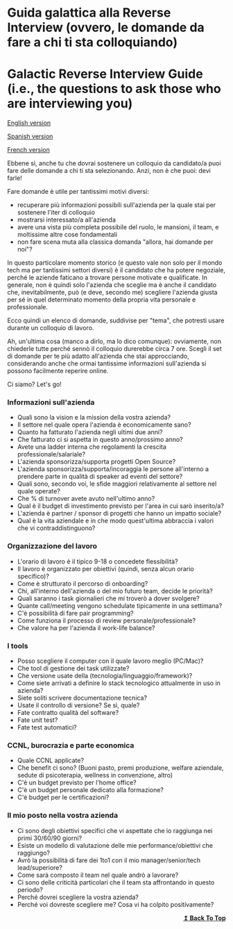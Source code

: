 # Guida galattica alla Reverse Interview (ovvero, le domande da fare a chi ti sta colloquiando)
# Galactic Reverse Interview Guide (i.e., the questions to ask those who are interviewing you)

[English version](docs/english.md)

[Spanish version](docs/spanish.md)

[French version](docs/french.md)

Ebbene sì, anche tu che dovrai sostenere un colloquio da candidato/a puoi fare delle domande a chi ti sta selezionando. Anzi, non è che puoi: devi farle!

Fare domande è utile per tantissimi motivi diversi:

- recuperare più informazioni possibili sull'azienda per la quale stai per sostenere l'iter di colloquio
- mostrarsi interessato/a all'azienda
- avere una vista più completa possibile del ruolo, le mansioni, il team, e moltissime altre cose fondamentali
- non fare scena muta alla classica domanda "allora, hai domande per noi"?

In questo particolare momento storico (e questo vale non solo per il mondo tech ma per tantissimi settori diversi) è il candidato che ha potere negoziale, perché le aziende faticano a trovare persone motivate e qualificate. In generale, non è quindi solo l'azienda che sceglie ma è anche il candidato che, inevitabilmente, può (e deve, secondo me) scegliere l'azienda giusta per sé in quel determinato momento della propria vita personale e professionale.

Ecco quindi un elenco di domande, suddivise per "tema", che potresti usare durante un colloquio di lavoro.

Ah, un'ultima cosa (manco a dirlo, ma lo dico comunque): ovviamente, non chiederle tutte perché sennò il colloquio durerebbe circa 7 ore. Scegli il set di domande per te più adatto all'azienda che stai approcciando, considerando anche che ormai tantissime informazioni sull'azienda si possono facilmente reperire online.

Ci siamo? Let's go!

### Informazioni sull'azienda
- Quali sono la vision e la mission della vostra azienda?
- Il settore nel quale opera l'azienda è economicamente sano?
- Quanto ha fatturato l'azienda negli ultimi due anni?
- Che fatturato ci si aspetta in questo anno/prossimo anno?
- Avete una ladder interna che regolamenti la crescita professionale/salariale?
- L'azienda sponsorizza/supporta progetti Open Source?
- L'azienda sponsorizza/supporta/incoraggia le persone all'interno a prendere parte in qualità di speaker ad eventi del settore?
- Quali sono, secondo voi, le sfide maggiori relativamente al settore nel quale operate?
- Che % di turnover avete avuto nell'ultimo anno?
- Qual è il budget di investimento previsto per l'area in cui sarò inserito/a?
- L'azienda è partner / sponsor di progetti che hanno un impatto sociale?
- Qual è la vita aziendale e in che modo quest'ultima abbraccia i valori che vi contraddistinguono?

### Organizzazione del lavoro
- L'orario di lavoro è il tipico 9-18 o concedete flessibilità?
- Il lavoro è organizzato per obiettivi (quindi, senza alcun orario specifico)?
- Come è strutturato il percorso di onboarding?
- Chi, all'interno dell'azienda o del mio futuro team, decide le priorità?
- Quali saranno i task giornalieri che mi troverò a dover svolgere?
- Quante call/meeting vengono schedulate tipicamente in una settimana?
- C'è possibilità di fare pair programming?
- Come funziona il processo di review personale/professionale?
- Che valore ha per l'azienda il work-life balance?

### I tools
- Posso scegliere il computer con il quale lavoro meglio (PC/Mac)?
- Che tool di gestione dei task utilizzate?
- Che versione usate della (tecnologia/linguaggio/framework)?
- Come siete arrivati a definire lo stack tecnologico attualmente in uso in azienda?
- Siete soliti scrivere documentazione tecnica?
- Usate il controllo di versione? Se sì, quale?
- Fate contratto qualità del software?
- Fate unit test?
- Fate test automatici?

### CCNL, burocrazia e parte economica
- Quale CCNL applicate?
- Che benefit ci sono? (Buoni pasto, premi produzione, welfare aziendale, sedute di psicoterapia, wellness in convenzione, altro)
- C'è un budget previsto per l'home office?
- C'è un budget personale dedicato alla formazione?
- C'è budget per le certificazioni?

### Il mio posto nella vostra azienda
- Ci sono degli obiettivi specifici che vi aspettate che io raggiunga nei primi 30/60/90 giorni?
- Esiste un modello di valutazione delle mie performance/obiettivi che raggiungo?
- Avrò la possibilità di fare dei 1to1 con il mio manager/senior/tech lead/superiore?
- Come sarà composto il team nel quale andrò a lavorare?
- Ci sono delle criticità particolari che il team sta affrontando in questo periodo?
- Perché dovrei scegliere la vostra azienda?
- Perché voi dovreste scegliere me? Cosa vi ha colpito positivamente?

<div align="right">
  <b><a href="#guida-galattica-alla-reverse-interview-ovvero-le-domande-da-fare-a-chi-ti-sta-colloquiando">↥ Back To Top</a></b>
</div>
